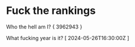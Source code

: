# Fuck the rankings

Who the hell am I?
{ 3962943 }

What fucking year is it?
[ 2024-05-26T16:30:00Z ]

